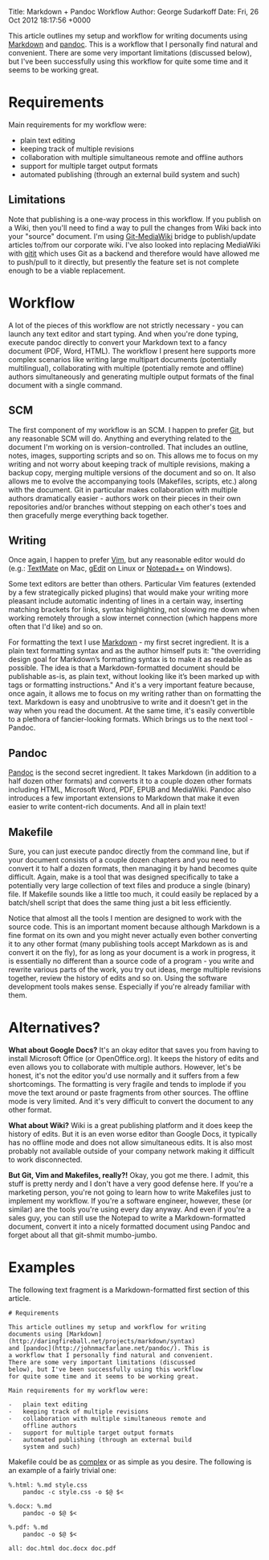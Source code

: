 Title: Markdown + Pandoc Workflow
Author: George Sudarkoff
Date: Fri, 26 Oct 2012 18:17:56 +0000

This article outlines my setup and workflow for writing documents using [Markdown](http://daringfireball.net/projects/markdown/syntax) and [pandoc](http://johnmacfarlane.net/pandoc/). This is a workflow that I personally find natural and convenient. There are some very important limitations (discussed below), but I've been successfully using this workflow for quite some time and it seems to be working great.

# Requirements

Main requirements for my workflow were:

-   plain text editing
-   keeping track of multiple revisions
-   collaboration with multiple simultaneous remote and offline authors
-   support for multiple target output formats
-   automated publishing (through an external build system and such)

## Limitations

Note that publishing is a one-way process in this workflow. If you publish on a Wiki, then you'll need to find a way to pull the changes from Wiki back into your "source" document. I'm using [Git-MediaWiki](https://github.com/Bibzball/Git-Mediawiki) bridge to publish/update articles to/from our corporate wiki. I've also looked into replacing MediaWiki with [gitit](http://gitit.net/) which uses Git as a backend and therefore would have allowed me to push/pull to it directly, but presently the feature set is not complete enough to be a viable replacement.

# Workflow

A lot of the pieces of this workflow are not strictly necessary - you can launch any text editor and start typing. And when you're done typing, execute pandoc directly to convert your Markdown text to a fancy document (PDF, Word, HTML). The workflow I present here supports more complex scenarios like writing large multipart documents (potentially multilingual), collaborating with multiple (potentially remote and offline) authors simultaneously and generating multiple output formats of the final document with a single command.

## SCM

The first component of my workflow is an SCM. I happen to prefer [Git](http://git-scm.com/), but any reasonable SCM will do. Anything and everything related to the document I'm working on is version-controlled. That includes an outline, notes, images, supporting scripts and so on. This allows me to focus on my writing and not worry about keeping track of multiple revisions, making a backup copy, merging multiple versions of the document and so on. It also allows me to evolve the accompanying tools (Makefiles, scripts, etc.) along with the document. Git in particular makes collaboration with multiple authors dramatically easier - authors work on their pieces in their own repositories and/or branches without stepping on each other's toes and then gracefully merge everything back together.

## Writing

Once again, I happen to prefer [Vim](http://www.vim.org/), but any reasonable editor would do (e.g.: [TextMate](http://macromates.com/) on Mac, [gEdit](http://projects.gnome.org/gedit/) on Linux or [Notepad++](http://notepad-plus-plus.org/) on Windows).

Some text editors are better than others. Particular Vim features (extended by a few strategically picked plugins) that would make your writing more pleasant include automatic indenting of lines in a certain way, inserting matching brackets for links, syntax highlighting, not slowing me down when working remotely through a slow internet connection (which happens more often that I'd like) and so on.

For formatting the text I use [Markdown](http://daringfireball.net/projects/markdown/) - my first secret ingredient. It is a plain text formatting syntax and as the author himself puts it: "the overriding design goal for Markdown’s formatting syntax is to make it as readable as possible. The idea is that a Markdown-formatted document should be publishable as-is, as plain text, without looking like it’s been marked up with tags or formatting instructions." And it's a very important feature because, once again, it allows me to focus on my writing rather than on formatting the text. Markdown is easy and unobtrusive to write and it doesn't get in the way when you read the document. At the same time, it's easily convertible to a plethora of fancier-looking formats. Which brings us to the next tool - Pandoc.

## Pandoc

[Pandoc](http://johnmacfarlane.net/pandoc/) is the second secret ingredient. It takes Markdown (in addition to a half dozen other formats) and converts it to a couple dozen other formats including HTML, Microsoft Word, PDF, EPUB and MediaWiki. Pandoc also introduces a few important extensions to Markdown that make it even easier to write content-rich documents. And all in plain text!

## Makefile

Sure, you can just execute pandoc directly from the command line, but if your document consists of a couple dozen chapters and you need to convert it to half a dozen formats, then managing it by hand becomes quite difficult. Again, make is a tool that was designed specifically to take a potentially very large collection of text files and produce a single (binary) file. If Makefile sounds like a little too much, it could easily be replaced by a batch/shell script that does the same thing just a bit less efficiently. 

Notice that almost all the tools I mention are designed to work with the source code. This is an important moment because although Markdown is a fine format on its own and you might never actually even bother converting it to any other format (many publishing tools accept Markdown as is and convert it on the fly), for as long as your document is a work in progress, it is essentially no different than a source code of a program - you write and rewrite various parts of the work, you try out ideas, merge multiple revisions together, review the history of edits and so on. Using the software development tools makes sense. Especially if you're already familiar with them.

# Alternatives?

**What about Google Docs?** It's an okay editor that saves you from having to install Microsoft Office (or OpenOffice.org). It keeps the history of edits and even allows you to collaborate with multiple authors. However, let's be honest, it's not the editor you'd use normally and it suffers from a few shortcomings. The formatting is very fragile and tends to implode if you move the text around or paste fragments from other sources. The offline mode is very limited. And it's very difficult to convert the document to any other format.

**What about Wiki?** Wiki is a great publishing platform and it does keep the history of edits. But it is an even worse editor than Google Docs, it typically has no offline mode and does not allow simultaneous edits. It is also most probably not available outside of your company network making it difficult to work disconnected. 

**But Git, Vim and Makefiles, really?!** Okay, you got me there. I admit, this stuff is pretty nerdy and I don't have a very good defense here. If you're a marketing person, you're not going to learn how to write Makefiles just to implement my workflow. If you're a software engineer, however, these (or similar) are the tools you're using every day anyway. And even if you're a sales guy, you can still use the Notepad to write a Markdown-formatted document, convert it into a nicely formatted document using Pandoc and forget about all that git-shmit mumbo-jumbo.

# Examples

The following text fragment is a Markdown-formatted first section of this article.

    # Requirements

    This article outlines my setup and workflow for writing
    documents using [Markdown](http://daringfireball.net/projects/markdown/syntax) 
    and [pandoc](http://johnmacfarlane.net/pandoc/). This is 
    a workflow that I personally find natural and convenient. 
    There are some very important limitations (discussed 
    below), but I've been successfully using this workflow 
    for quite some time and it seems to be working great.

    Main requirements for my workflow were:

    -   plain text editing
    -   keeping track of multiple revisions
    -   collaboration with multiple simultaneous remote and 
        offline authors
    -   support for multiple target output formats
    -   automated publishing (through an external build 
        system and such)

Makefile could be as [complex](https://gist.github.com/3956724) or as simple as you desire. The following is an example of a fairly trivial one:

    %.html: %.md style.css
        pandoc -c style.css -o $@ $<

    %.docx: %.md
        pandoc -o $@ $<

    %.pdf: %.md
        pandoc -o $@ $<

    all: doc.html doc.docx doc.pdf
